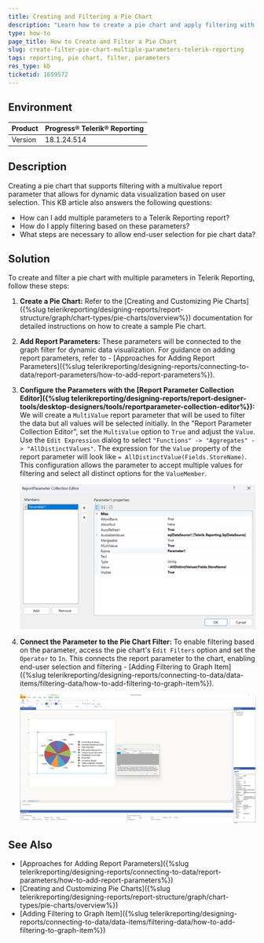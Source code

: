 ```yaml
---
title: Creating and Filtering a Pie Chart
description: "Learn how to create a pie chart and apply filtering with multivalue report parameters in Telerik Reporting."
type: how-to
page_title: How to Create and Filter a Pie Chart
slug: create-filter-pie-chart-multiple-parameters-telerik-reporting
tags: reporting, pie chart, filter, parameters
res_type: kb
ticketid: 1659572
---
```


## Environment

| Product | Progress® Telerik® Reporting |
| --- | --- |
| Version | 18.1.24.514 |

## Description

Creating a pie chart that supports filtering with a multivalue report parameter that allows for dynamic data visualization based on user selection. This KB article also answers the following questions:

- How can I add multiple parameters to a Telerik Reporting report?
- How do I apply filtering based on these parameters?
- What steps are necessary to allow end-user selection for pie chart data?

## Solution

To create and filter a pie chart with multiple parameters in Telerik Reporting, follow these steps:

1. **Create a Pie Chart:** Refer to the [Creating and Customizing Pie Charts]({%slug telerikreporting/designing-reports/report-structure/graph/chart-types/pie-charts/overview%}) documentation for detailed instructions on how to create a sample Pie chart.
1. **Add Report Parameters:** These parameters will be connected to the graph filter for dynamic data visualization. For guidance on adding report parameters, refer to - [Approaches for Adding Report Parameters]({%slug telerikreporting/designing-reports/connecting-to-data/report-parameters/how-to-add-report-parameters%}).
1. **Configure the Parameters with the [Report Parameter Collection Editor]({%slug telerikreporting/designing-reports/report-designer-tools/desktop-designers/tools/reportparameter-collection-editor%}):** We will create a `MultiValue` report parameter that will be used to filter the data but all values will be selected initially. In the "Report Parameter Collection Editor", set the `MultiValue` option to `True` and adjust the `Value`. Use the `Edit Expression` dialog to select `"Functions" -> "Aggregates" -> "AllDistinctValues"`. The expression for the `Value` property of the report parameter will look like `= AllDistinctValue(Fields.StoreName)`. This configuration allows the parameter to accept multiple values for filtering and select all distinct options for the `ValueMember`.

    ![An image of the setup of the MultiValue Report Parameter used for the Pie Chart filter](images/report-parameter-multivalue-setup-for-graph-filter.png)

1. **Connect the Parameter to the Pie Chart Filter:** To enable filtering based on the parameter, access the pie chart's `Edit Filters` option and set the `Operator` to `In`. This connects the report parameter to the chart, enabling end-user selection and filtering - [Adding Filtering to Graph Item]({%slug telerikreporting/designing-reports/connecting-to-data/data-items/filtering-data/how-to-add-filtering-to-graph-item%}).

    ![An image of the filter applied to the Pie Chart](images/pie-chart-sample-filter-for-multivalue-parameter.png)

## See Also

- [Approaches for Adding Report Parameters]({%slug telerikreporting/designing-reports/connecting-to-data/report-parameters/how-to-add-report-parameters%})
- [Creating and Customizing Pie Charts]({%slug telerikreporting/designing-reports/report-structure/graph/chart-types/pie-charts/overview%})
- [Adding Filtering to Graph Item]({%slug telerikreporting/designing-reports/connecting-to-data/data-items/filtering-data/how-to-add-filtering-to-graph-item%})
